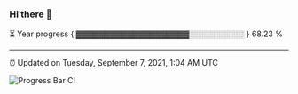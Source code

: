 ### Hi there 👋

⏳ Year progress { ▓▓▓▓▓▓▓▓▓▓▓▓▓▓▓▓▓▓▓▓░░░░░░░░░░ } 68.23 %

---

⏰ Updated on Tuesday, September 7, 2021, 1:04 AM UTC

![Progress Bar CI](https://github.com/arthurbuhl/arthurbuhl/workflows/Progress%20Bar%20CI/badge.svg)
